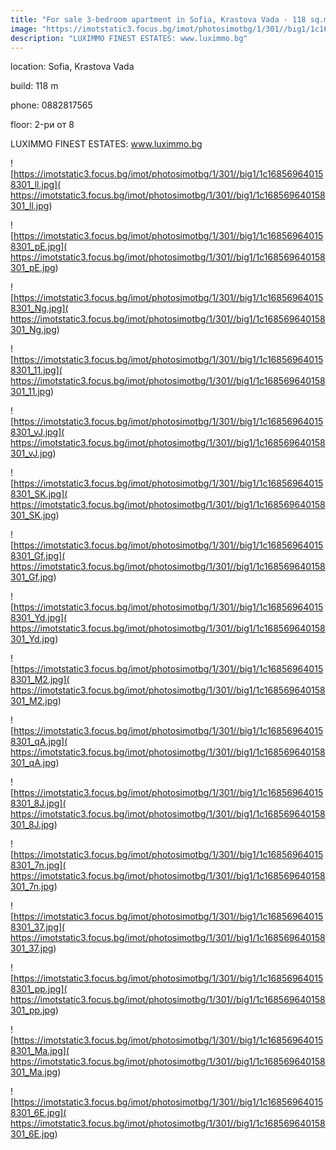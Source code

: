 ```yaml
---
title: "For sale 3-bedroom apartment in Sofia, Krastova Vada - 118 sq.m / 225000 EUR :: imot.bg Ad"
image: "https://imotstatic3.focus.bg/imot/photosimotbg/1/301//big1/1c168569640158301_Ha.jpg"
description: "LUXIMMO FINEST ESTATES: www.luximmo.bg"
---
```


location: Sofia, Krastova Vada

build: 118 m

phone: 0882817565

floor: 2-ри от 8

LUXIMMO FINEST ESTATES: www.luximmo.bg


![https://imotstatic3.focus.bg/imot/photosimotbg/1/301//big1/1c168569640158301_ll.jpg]( https://imotstatic3.focus.bg/imot/photosimotbg/1/301//big1/1c168569640158301_ll.jpg)


![https://imotstatic3.focus.bg/imot/photosimotbg/1/301//big1/1c168569640158301_pE.jpg]( https://imotstatic3.focus.bg/imot/photosimotbg/1/301//big1/1c168569640158301_pE.jpg)


![https://imotstatic3.focus.bg/imot/photosimotbg/1/301//big1/1c168569640158301_Ng.jpg]( https://imotstatic3.focus.bg/imot/photosimotbg/1/301//big1/1c168569640158301_Ng.jpg)


![https://imotstatic3.focus.bg/imot/photosimotbg/1/301//big1/1c168569640158301_11.jpg]( https://imotstatic3.focus.bg/imot/photosimotbg/1/301//big1/1c168569640158301_11.jpg)


![https://imotstatic3.focus.bg/imot/photosimotbg/1/301//big1/1c168569640158301_vJ.jpg]( https://imotstatic3.focus.bg/imot/photosimotbg/1/301//big1/1c168569640158301_vJ.jpg)


![https://imotstatic3.focus.bg/imot/photosimotbg/1/301//big1/1c168569640158301_SK.jpg]( https://imotstatic3.focus.bg/imot/photosimotbg/1/301//big1/1c168569640158301_SK.jpg)


![https://imotstatic3.focus.bg/imot/photosimotbg/1/301//big1/1c168569640158301_Gf.jpg]( https://imotstatic3.focus.bg/imot/photosimotbg/1/301//big1/1c168569640158301_Gf.jpg)


![https://imotstatic3.focus.bg/imot/photosimotbg/1/301//big1/1c168569640158301_Yd.jpg]( https://imotstatic3.focus.bg/imot/photosimotbg/1/301//big1/1c168569640158301_Yd.jpg)


![https://imotstatic3.focus.bg/imot/photosimotbg/1/301//big1/1c168569640158301_M2.jpg]( https://imotstatic3.focus.bg/imot/photosimotbg/1/301//big1/1c168569640158301_M2.jpg)


![https://imotstatic3.focus.bg/imot/photosimotbg/1/301//big1/1c168569640158301_qA.jpg]( https://imotstatic3.focus.bg/imot/photosimotbg/1/301//big1/1c168569640158301_qA.jpg)


![https://imotstatic3.focus.bg/imot/photosimotbg/1/301//big1/1c168569640158301_8J.jpg]( https://imotstatic3.focus.bg/imot/photosimotbg/1/301//big1/1c168569640158301_8J.jpg)


![https://imotstatic3.focus.bg/imot/photosimotbg/1/301//big1/1c168569640158301_7n.jpg]( https://imotstatic3.focus.bg/imot/photosimotbg/1/301//big1/1c168569640158301_7n.jpg)


![https://imotstatic3.focus.bg/imot/photosimotbg/1/301//big1/1c168569640158301_37.jpg]( https://imotstatic3.focus.bg/imot/photosimotbg/1/301//big1/1c168569640158301_37.jpg)


![https://imotstatic3.focus.bg/imot/photosimotbg/1/301//big1/1c168569640158301_pp.jpg]( https://imotstatic3.focus.bg/imot/photosimotbg/1/301//big1/1c168569640158301_pp.jpg)


![https://imotstatic3.focus.bg/imot/photosimotbg/1/301//big1/1c168569640158301_Ma.jpg]( https://imotstatic3.focus.bg/imot/photosimotbg/1/301//big1/1c168569640158301_Ma.jpg)


![https://imotstatic3.focus.bg/imot/photosimotbg/1/301//big1/1c168569640158301_6E.jpg]( https://imotstatic3.focus.bg/imot/photosimotbg/1/301//big1/1c168569640158301_6E.jpg)


